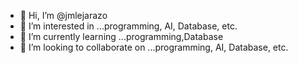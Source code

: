 - 👋 Hi, I’m @jmlejarazo
- 👀 I’m interested in ...programming, AI, Database, etc.
- 🌱 I’m currently learning ...programming,Database
- 💞️ I’m looking to collaborate on ...programming, AI, Database, etc.

<!---
jmlejarazo/jmlejarazo is a ✨ special ✨ repository because its `README.md` (this file) appears on your GitHub profile.
You can click the Preview link to take a look at your changes.
--->
